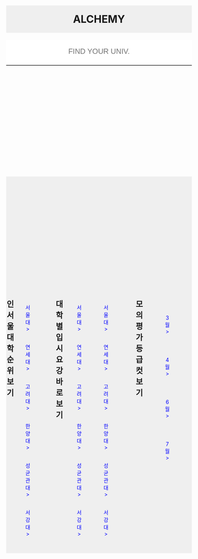 <!DOCTYPE html>
<html>
    <head>
        <title>ALCHEMY</title>
        <script src="https://kit.fontawesome.com/8eb5905426.js" crossorigin="anonymous"></script>
        <style>
            h1 {
                text-align: center;
                border-color: gray;
                padding: 20px;
                background-color: rgb(239,239,239);
                margin-top: 0px;
            }
            .search{
                display: flex;
                justify-content: center;
                position: relative;
                text-align: center;
                margin: 0 auto;
            }
            #Ta{
                text-align: center;
                width: 700px;
                height: 70px;
                outline: none;
                border-top: 0px;
                border-left: 0px;
                border-right: 0px;
                border-bottom-color: black;            }
            input::placeholder{
                font-size: 20px;
            }
            .fa-search{
                position: relative;
                left: 15px;
                top: 40px;
                margin: 0;
            }
            .S{
                margin-top: 300px;
                display: grid;
                grid-template-columns: 1fr 2fr 1fr;
            }
            .s{
                background-color: rgb(239,239,239);
                border-bottom: 100px;
                text-align: center;
            }
            .lank{
                margin: 30px;
                color: blue;
            }
            #baro{
                margin-left: 10px;
                margin-right: 10px;
            }
            .barod{
                display: grid;
                grid-template-columns: 1fr 1fr;
            }
            .exam{
                margin: 60px;
                color: blue;
            }
        </style>
    </head>
    <body>
        <h1>ALCHEMY</h1> 
        <div class="search">
            <i class="fas fa-search"></i> 
            <input id="Ta" type="text" placeholder="FIND YOUR UNIV.">
        </div>
        <div class="S">
            <div class="s">
                <h2>인서울 대학 순위 보기</h2>
                <dl>
                    <dt class="lank">서울대></dt>
                    <dt class="lank">연세대></dt>
                    <dt class="lank">고려대></dt>
                    <dt class="lank">한양대></dt>
                    <dt class="lank">성균관대></dt>
                    <dt class="lank">서강대></dt>
                </dl>
            </div>
            <div class="s" id="baro">
                <h2>대학별 입시요강 바로보기</h2>
                <div class="barod">
                    <dl>
                        <dt class="lank">서울대></dt>
                        <dt class="lank">연세대></dt>
                        <dt class="lank">고려대></dt>
                        <dt class="lank">한양대></dt>
                        <dt class="lank">성균관대></dt>
                        <dt class="lank">서강대></dt>
                    </dl>
                    <dl>
                        <dt class="lank">서울대></dt>
                        <dt class="lank">연세대></dt>
                        <dt class="lank">고려대></dt>
                        <dt class="lank">한양대></dt>
                        <dt class="lank">성균관대></dt>
                        <dt class="lank">서강대></dt>
                    </dl>
                </div>  
            </div>
            <div class="s">
                <h2>모의평가 등급컷보기</h2>
                <dl>
                    <dt class="exam">3월></dt>
                    <dt class="exam">4월></dt>
                    <dt class="exam">6월></dt>
                    <dt class="exam">7월></dt>
                </dl>
            </div>
        </div>
    </body>
</html>
